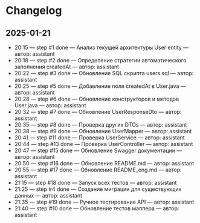# Changelog

## 2025-01-21
- 20:15 — step #1 done — Анализ текущей архитектуры User entity — автор: assistant
- 20:18 — step #2 done — Определение стратегии автоматического заполнения createdAt — автор: assistant
- 20:22 — step #3 done — Обновление SQL скрипта users.sql — автор: assistant
- 20:25 — step #5 done — Добавление поля createdAt в User.java — автор: assistant
- 20:28 — step #6 done — Обновление конструкторов и методов User.java — автор: assistant
- 20:32 — step #7 done — Обновление UserResponseDto — автор: assistant
- 20:35 — step #8 done — Проверка других DTOs — автор: assistant
- 20:38 — step #9 done — Обновление UserMapper — автор: assistant
- 20:41 — step #11 done — Проверка UserService — автор: assistant
- 20:44 — step #13 done — Проверка UserController — автор: assistant
- 20:47 — step #15 done — Обновление Swagger документации — автор: assistant
- 20:50 — step #16 done — Обновление README.md — автор: assistant
- 20:55 — step #17 done — Обновление README_eng.md — автор: assistant
- 21:15 — step #18 done — Запуск всех тестов — автор: assistant
- 21:25 — step #4 done — Создание миграции для существующих данных — автор: assistant
- 21:35 — step #19 done — Ручное тестирование API — автор: assistant
- 21:40 — step #10 done — Обновление тестов маппера — автор: assistant